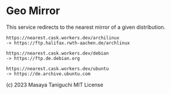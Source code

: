 # Geo Mirror

This service redirects to the nearest mirror of a given distribution.

    https://nearest.cask.workers.dev/archilinux
    -> https://ftp.halifax.rwth-aachen.de/archlinux

    https://nearest.cask.workers.dev/debian
    -> https://ftp.de.debian.org

    https://nearest.cask.workers.dev/ubuntu
    -> https://de.archive.ubuntu.com

(c) 2023 Masaya Taniguchi
MIT License
